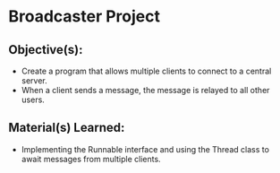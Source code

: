# Broadcaster Project

## Objective(s):
- Create a program that allows multiple clients to connect to a central server.
- When a client sends a message, the message is relayed to all other users.

## Material(s) Learned:
- Implementing the Runnable interface and using the Thread class to await messages from multiple clients.

